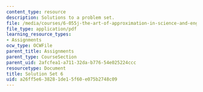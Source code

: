 ```yaml
---
content_type: resource
description: Solutions to a problem set.
file: /media/courses/6-055j-the-art-of-approximation-in-science-and-engineering-spring-2008/a26ff5e638281de15f60e075b2748c09_sol06.pdf
file_type: application/pdf
learning_resource_types:
- Assignments
ocw_type: OCWFile
parent_title: Assignments
parent_type: CourseSection
parent_uid: 2afcfea1-a711-32da-b776-54e025224ccc
resourcetype: Document
title: Solution Set 6
uid: a26ff5e6-3828-1de1-5f60-e075b2748c09
---
```

